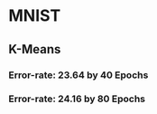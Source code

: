 # MNIST
## K-Means

### Error-rate: 23.64     by 40 Epochs
### Error-rate: 24.16     by 80 Epochs



